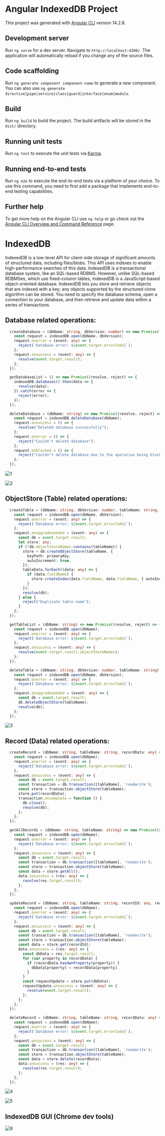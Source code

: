 # Angular IndexedDB Project

This project was generated with [Angular CLI](https://github.com/angular/angular-cli) version 14.2.8.

## Development server

Run `ng serve` for a dev server. Navigate to `http://localhost:4200/`. The application will automatically reload if you change any of the source files.

## Code scaffolding

Run `ng generate component component-name` to generate a new component. You can also use `ng generate directive|pipe|service|class|guard|interface|enum|module`.

## Build

Run `ng build` to build the project. The build artifacts will be stored in the `dist/` directory.

## Running unit tests

Run `ng test` to execute the unit tests via [Karma](https://karma-runner.github.io).

## Running end-to-end tests

Run `ng e2e` to execute the end-to-end tests via a platform of your choice. To use this command, you need to first add a package that implements end-to-end testing capabilities.

## Further help

To get more help on the Angular CLI use `ng help` or go check out the [Angular CLI Overview and Command Reference](https://angular.io/cli) page.


# IndexedDB

IndexedDB is a low-level API for client-side storage of significant amounts of structured data, including files/blobs. This API uses indexes to enable high-performance searches of this data. IndexedDB is a transactional database system, like an SQL-based RDBMS. However, unlike SQL-based RDBMSes, which use fixed-column tables, IndexedDB is a JavaScript-based object-oriented database. IndexedDB lets you store and retrieve objects that are indexed with a key; any objects supported by the structured clone algorithm can be stored. You need to specify the database schema, open a connection to your database, and then retrieve and update data within a series of transactions.

## Database related operations:

```ts
  createDatabase = (dbName: string, dbVersion: number) => new Promise((resolve, reject) => {
    const request = indexedDB.open(dbName, dbVersion);
    request.onerror = (event: any) => {
      reject(`Database error: ${event.target.errorCode}`);
    };
    request.onsuccess = (event: any) => {
      resolve(event.target.result);
    };
  });

  getDatabaseList = () => new Promise((resolve, reject) => {
    indexedDB.databases().then(data => {
      resolve(data);
    }).catch(error => {
      reject(error);
    });
  });

  deleteDatabase = (dbName: string) => new Promise((resolve, reject) => {
    const request = indexedDB.deleteDatabase(dbName);
    request.onsuccess = () => {
      resolve("Deleted database successfully");
    };
    request.onerror = () => {
      reject("Couldn't delete database");
    };
    request.onblocked = () => {
      reject("Couldn't delete database due to the operation being blocked");
    };
  });
```

![1](https://github.com/arjunkhetia/Angular-IndexedDB-Project/blob/main/src/assets/1.png "1")

![2](https://github.com/arjunkhetia/Angular-IndexedDB-Project/blob/main/src/assets/2.png "2")


## ObjectStore (Table) related operations:

```ts
  createTable = (dbName: string, dbVersion: number, tableName: string, primaryKey: string, tableData: any) => new Promise((resolve, reject) => {
    const request = indexedDB.open(dbName, dbVersion);
    request.onerror = (event: any) => {
      reject(`Database error: ${event.target.errorCode}`);
    };
    request.onupgradeneeded = (event: any) => {
      const db = event.target.result;
      let store: any;
      if (!db.objectStoreNames.contains(tableName)) {
        store = db.createObjectStore(tableName, {
          keyPath: primaryKey,
          autoIncrement: true,
        });
        tableData.forEach((data: any) => {
          if (data.fieldName) {
            store.createIndex(data.fieldName, data.fieldName, { autoIncrement: Boolean(data.autoIncrement), unique: Boolean(data.unique) });
          }
        });
        resolve(db);
      } else {
        reject("Duplicate table name");
      }
    };
  });

  getTableList = (dbName: string) => new Promise((resolve, reject) => {
    const request = indexedDB.open(dbName);
    request.onerror = (event: any) => {
      reject(`Database error: ${event.target.errorCode}`);
    };
    request.onsuccess = (event: any) => {
      resolve(event.target.result.objectStoreNames);
    };
  });

  deleteTable = (dbName: string, dbVersion: number, tableName: string) => new Promise((resolve, reject) => {
    const request = indexedDB.open(dbName, dbVersion);
    request.onerror = (event: any) => {
      reject(`Database error: ${event.target.errorCode}`);
    };
    request.onupgradeneeded = (event: any) => {
      const db = event.target.result;
      db.deleteObjectStore(tableName);
      resolve(db);
    };
  });
```

![3](https://github.com/arjunkhetia/Angular-IndexedDB-Project/blob/main/src/assets/3.png "3")


## Record (Data) related operations:

```ts
  createRecord = (dbName: string, tableName: string, recordData: any) => new Promise((resolve, reject) => {
    const request = indexedDB.open(dbName);
    request.onerror = (event: any) => {
      reject(`Database error: ${event.target.errorCode}`);
    };
    request.onsuccess = (event: any) => {
      const db = event.target.result;
      const transaction = db.transaction([tableName], 'readwrite');
      const store = transaction.objectStore(tableName);
      store.put(recordData);
      transaction.oncomplete = function () {
        db.close();
        resolve(db);
      };
    };
  });

  getAllRecords = (dbName: string, tableName: string) => new Promise((resolve, reject) => {
    const request = indexedDB.open(dbName);
    request.onerror = (event: any) => {
      reject(`Database error: ${event.target.errorCode}`);
    };
    request.onsuccess = (event: any) => {
      const db = event.target.result;
      const transaction = db.transaction([tableName], 'readwrite');
      const store = transaction.objectStore(tableName);
      const data = store.getAll();
      data.onsuccess = (res: any) => {
        resolve(res.target.result);
      };
    };
  });

  updateRecord = (dbName: string, tableName: string, recordId: any, recordData: any) => new Promise((resolve, reject) => {
    const request = indexedDB.open(dbName);
    request.onerror = (event: any) => {
      reject(`Database error: ${event.target.errorCode}`);
    };
    request.onsuccess = (event: any) => {
      const db = event.target.result;
      const transaction = db.transaction([tableName], 'readwrite');
      const store = transaction.objectStore(tableName);
      const data = store.get(recordId);
      data.onsuccess = (res: any) => {
        const dbData = res.target.result;
        for (var property in recordData) {
          if (recordData.hasOwnProperty(property)) {
            dbData[property] = recordData[property]
          }
        }
        const requestUpdate = store.put(dbData);
        requestUpdate.onsuccess = (event: any) => {
          resolve(event.target.result);
        };
      };
    };
  });

  deleteRecord = (dbName: string, tableName: string, recordData: any) => new Promise((resolve, reject) => {
    const request = indexedDB.open(dbName);
    request.onerror = (event: any) => {
      reject(`Database error: ${event.target.errorCode}`);
    };
    request.onsuccess = (event: any) => {
      const db = event.target.result;
      const transaction = db.transaction([tableName], 'readwrite');
      const store = transaction.objectStore(tableName);
      const data = store.delete(recordData);
      data.onsuccess = (res: any) => {
        resolve(res.target.result);
      };
    };
  });
```

![4](https://github.com/arjunkhetia/Angular-IndexedDB-Project/blob/main/src/assets/4.png "4")

![5](https://github.com/arjunkhetia/Angular-IndexedDB-Project/blob/main/src/assets/5.png "5")


## IndexedDB GUI (Chrome dev tools)

![6](https://github.com/arjunkhetia/Angular-IndexedDB-Project/blob/main/src/assets/5.png "6")
